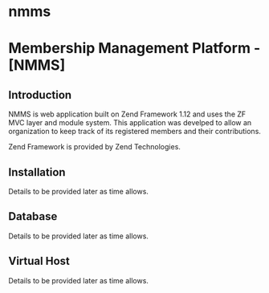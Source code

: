 # nmms
Membership Management Platform - [NMMS]
===================================

Introduction
------------
NMMS is web application built on Zend Framework 1.12 and uses
the ZF MVC layer and module system. 
This application was develped to allow an organization to keep track of its registered members and their contributions.

Zend Framework is provided by Zend Technologies.

Installation
------------

Details to be provided later as time allows.


Database
--------
Details to be provided later as time allows.

Virtual Host
------------
Details to be provided later as time allows.
